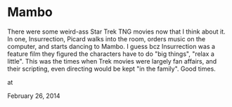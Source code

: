 # Mambo




There were some weird-ass Star Trek TNG movies now that I think about it. In one, Insurrection, Picard walks into the room, orders music on the computer, and starts dancing to Mambo. I guess bcz Insurrection  was a feature film they figured the characters  have to do "big things", "relax a little". This was the times when Trek movies were largely fan affairs, and their scripting, even directing would be kept "in the family". Good times.








at

February 26, 2014















